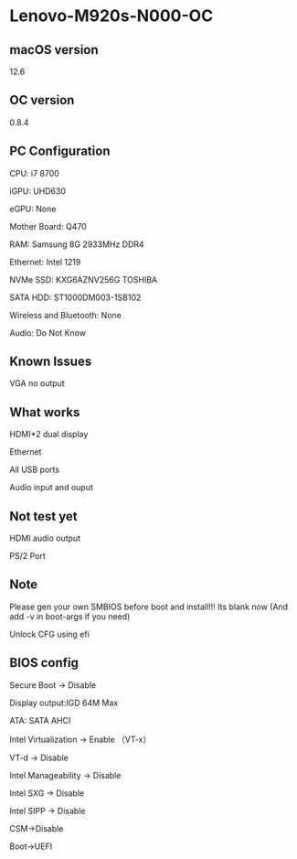 # Lenovo-M920s-N000-OC

## macOS version
12.6

## OC version
0.8.4

## PC Configuration
CPU: i7 8700

iGPU: UHD630

eGPU: None

Mother Board: Q470

RAM: Samsung 8G 2933MHz DDR4

Ethernet: Intel 1219

NVMe SSD: KXG6AZNV256G TOSHIBA

SATA HDD: ST1000DM003-1SB102

Wireless and Bluetooth: None

Audio: Do Not Know

## Known Issues
VGA no output

## What works
HDMI*2 dual display

Ethernet

All USB ports

Audio input and ouput

## Not test yet
HDMI audio output

PS/2 Port

## Note
Please gen your own SMBIOS before boot and install!!! Its blank now (And add -v in boot-args if you need)

Unlock CFG using efi

## BIOS config
Secure Boot -> Disable

Display output:IGD 64M Max

ATA: SATA AHCI

Intel Virtualization -> Enable   （VT-x）

VT-d -> Disable

Intel Manageability -> Disable

Intel SXG -> Disable

Intel SIPP -> Disable

CSM->Disable

Boot->UEFI

